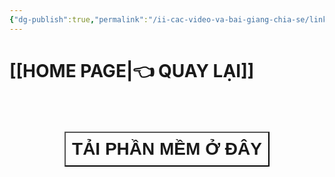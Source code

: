 ```yaml
---
{"dg-publish":true,"permalink":"/ii-cac-video-va-bai-giang-chia-se/link-download-phan-mem/","dgPassFrontmatter":true,"created":"","updated":""}
---
```



# [[HOME PAGE\|👈 QUAY LẠI]]

<div style="display: flex; justify-content: center; cursor: pointer;"> <a href="hhttps://obsidian.md/download" target="_blank"> <button style=" font-size: 28px; padding: 10px; height: fit-content; margin-top: 50px; background: var(--text-accent); font-weight: 600; color: var(--text-on-accent); "> TẢI PHẦN MỀM Ở ĐÂY</button> </a> </div>